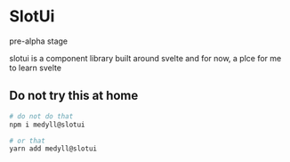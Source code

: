 # SlotUi

pre-alpha stage 

slotui is a  component library built around svelte
and for now, a plce for me to learn svelte
## Do not try this at home
 
```bash
# do not do that
npm i medyll@slotui

# or that
yarn add medyll@slotui
```


 